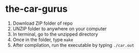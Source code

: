 # the-car-gurus

1) Download ZIP folder of repo
2) UNZIP folder to anywhere on your computer
3) In terminal, go to the unzipped directory
4) Once in the folder, type `make`
5) After compilation, run the executable by typing `./car.out`
